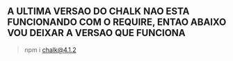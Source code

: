 ## A ULTIMA VERSAO DO CHALK NAO ESTA FUNCIONANDO COM O REQUIRE, ENTAO ABAIXO VOU DEIXAR A VERSAO QUE FUNCIONA

> npm i chalk@4.1.2